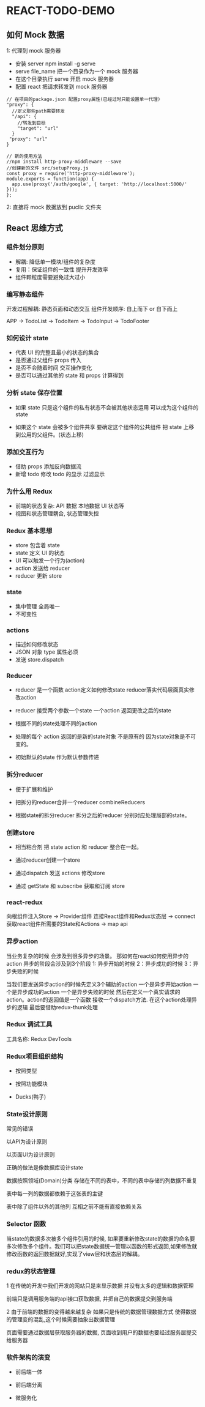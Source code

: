# REACT-TODO-DEMO

## 如何 Mock 数据

1: 代理到 mock 服务器

- 安装 server npm install -g serve
- serve file_name 把一个目录作为一个 mock 服务器
- 在这个目录执行 serve 开启 mock 服务器
- 配置 react 把请求转发到 mock 服务器

```
// 在项目的package.json 配置proxy属性(已经过时只能设置单一代理)
"proxy": {
  //定义那些path需要转发
  "/api": {
    //转发到目标
    "target": "url"
  }
 "proxy": "url"
}

// 新的使用方法
//npm install http-proxy-middleware --save
//创建新的文件 src/setupProxy.js
const proxy = require('http-proxy-middleware');
module.exports = function(app) {
  app.use(proxy('/auth/google', { target: 'http://localhost:5000/' }));
};

```

2: 直接将 mock 数据放到 puclic 文件夹

## React 思维方式

### 组件划分原则

- 解耦: 降低单一模块/组件的复杂度
- 复用：保证组件的一致性 提升开发效率
- 组件颗粒度需要避免过大过小

### 编写静态组件

开发过程解耦: 静态页面和动态交互
组件开发顺序: 自上而下 or 自下而上

APP -> TodoList -> TodoItem -> TodoInput -> TodoFooter

### 如何设计 state

- 代表 UI 的完整且最小的状态的集合
- 是否通过父组件 props 传入
- 是否不会随着时间 交互操作变化
- 是否可以通过其他的 state 和 props 计算得到

### 分析 state 保存位置

- 如果 state 只是这个组件的私有状态不会被其他状态运用 可以成为这个组件的 state

- 如果这个 state 会被多个组件共享 要确定这个组件的公共组件
  把 state 上移到公用的父组件。(状态上移)

### 添加交互行为

- 借助 props 添加反向数据流
- 新增 todo 修改 todo 的显示 过滤显示

### 为什么用 Redux

- 前端的状态复杂: API 数据 本地数据 UI 状态等
- 视图和状态管理耦合, 状态管理失控

### Redux 基本思想

- store 包含着 state
- state 定义 UI 的状态
- UI 可以触发一个行为(action)
- action 发送给 reducer
- reducer 更新 store

### state

- 集中管理 全局唯一
- 不可变性

### actions

- 描述如何修改状态
- JSON 对象 type 属性必须
- 发送 store.dispatch

### Reducer
- reducer 是一个函数 action定义如何修改state reducer落实代码层面真实修改action
- reducer 接受两个参数一个state 一个action 返回更改之后的state

- 根据不同的state处理不同的action

- 处理的每个 action 返回的是新的state对象 不是原有的 因为state对象是不可变的。

- 初始默认的state 作为默认参数传递

### 拆分reducer

- 便于扩展和维护

- 把拆分的reducer合并一个reducer combineReducers

- 根据state的拆分reducer 拆分之后的reducer 分别对应处理局部的state。

### 创建store

- 相当粘合剂 把 state action 和 reducer 整合在一起。

- 通过reducer创建一个store

- 通过dispatch 发送 actions 修改store

- 通过 getState 和 subscribe 获取和订阅 store

### react-redux

向根组件注入Store -> Provider组件
连接React组件和Redux状态层 -> connect
获取react组件所需要的State和Actions -> map api

### 异步action

当业务复杂的时候 会涉及到很多异步的场景。 那如何在react如何使用异步的action
异步的阶段会涉及到3个阶段
1: 异步开始的时候
2：异步成功的时候
3：异步失败的时候

当我们要发送异步action的时候先定义3个辅助的action 一个是异步开始action 一个是异步成功的action 一个是异步失败的时候
然后在定义一个真实请求的action。action的返回值是一个函数 接收一个dispatch方法. 在这个action处理异步的逻辑
最后要借助redux-thunk处理

### Redux 调试工具

工具名称: Redux DevTools

### Redux项目组织结构

- 按照类型

- 按照功能模块

- Ducks(鸭子)

### State设计原则

常见的错误

以API为设计原则

以页面UI为设计原则

正确的做法是像数据库设计state

数据按照领域(Domain)分类 存储在不同的表中，不同的表中存储的列数据不重复

表中每一列的数据都依赖于这张表的主键

表中除了组件以外的其他列 互相之前不能有直接依赖关系

### Selector 函数

当state的数据多次被多个组件引用的时候, 如果要重新修改state的数据的命名要多次修改多个组件。我们可以把state数据统一管理以函数的形式返回,如果修改就修改函数的返回数据就好,实现了view层和状态层的解耦。


### redux的状态管理

1 在传统的开发中我们开发的网站只是来显示数据
并没有太多的逻辑和数据管理

前端只是调用服务端的api接口获取数据, 并把自己的数据提交到服务端

2 由于前端的数据的变得越来越复杂 如果只是传统的数据管理数据方式
使得数据的管理变的混乱,这个时候需要抽象出数据管理

页面需要通过数据层获取服务器的数据, 页面收到用户的数据也要经过服务层提交给服务器


### 软件架构的演变

- 前后端一体

- 前后端分离

- 微服务化